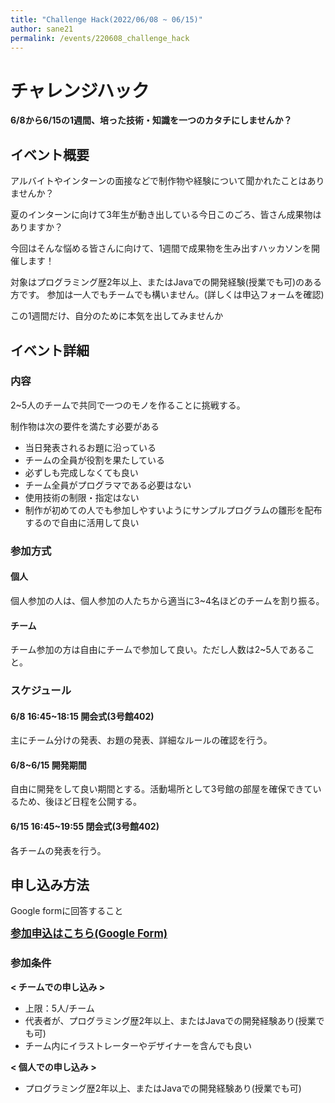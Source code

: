 ```yaml
---
title: "Challenge Hack(2022/06/08 ~ 06/15)"
author: sane21
permalink: /events/220608_challenge_hack
---
```


# チャレンジハック

**6/8から6/15の1週間、培った技術・知識を一つのカタチにしませんか？**

## イベント概要

アルバイトやインターンの面接などで制作物や経験について聞かれたことはありませんか？

夏のインターンに向けて3年生が動き出している今日このごろ、皆さん成果物はありますか？

今回はそんな悩める皆さんに向けて、1週間で成果物を生み出すハッカソンを開催します！

対象はプログラミング歴2年以上、またはJavaでの開発経験(授業でも可)のある方です。 参加は一人でもチームでも構いません。(詳しくは申込フォームを確認)

この1週間だけ、自分のために本気を出してみませんか

## イベント詳細

### 内容

2~5人のチームで共同で一つのモノを作ることに挑戦する。

制作物は次の要件を満たす必要がある

- 当日発表されるお題に沿っている
- チームの全員が役割を果たしている
- 必ずしも完成しなくても良い
- チーム全員がプログラマである必要はない
- 使用技術の制限・指定はない
- 制作が初めての人でも参加しやすいようにサンプルプログラムの雛形を配布するので自由に活用して良い

### 参加方式

#### 個人

個人参加の人は、個人参加の人たちから適当に3~4名ほどのチームを割り振る。

#### チーム

チーム参加の方は自由にチームで参加して良い。ただし人数は2~5人であること。

### スケジュール

#### 6/8 16:45~18:15 開会式(3号館402)

主にチーム分けの発表、お題の発表、詳細なルールの確認を行う。

#### 6/8~6/15 開発期間

自由に開発をして良い期間とする。活動場所として3号館の部屋を確保できているため、後ほど日程を公開する。

#### 6/15 16:45~19:55 閉会式(3号館402)

各チームの発表を行う。

## 申し込み方法

Google formに回答すること

<a style="font-weight:bold;font-size:1.05rem" href="https://forms.gle/y6ECpYEzHFcgAET38" target="_blank">参加申込はこちら(Google
Form)</a>

### 参加条件

<strong>&lt; チームでの申し込み &gt;</strong><br>
<ul>
    <li>上限：5人/チーム</li>
    <li>代表者が、プログラミング歴2年以上、またはJavaでの開発経験あり(授業でも可)</li>
    <li>チーム内にイラストレーターやデザイナーを含んでも良い</li>
</ul>
<strong>&lt; 個人での申し込み &gt;</strong><br>
<ul>
    <li>プログラミング歴2年以上、またはJavaでの開発経験あり(授業でも可)</li>
</ul>
